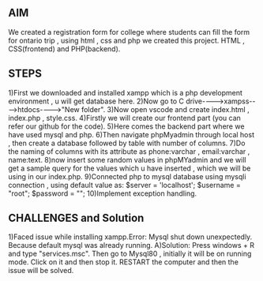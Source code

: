 ## AIM
We created a registration form for college where students can fill the form for ontario trip , using html , css and php we created this project. HTML , CSS(frontend) and PHP(backend).

## STEPS
1)First we downloaded and installed xampp which is a php development environment , u will get database here.
2)Now go to C drive---->xampss---->htdocs---->"New folder".
3)Now open vscode and create index.html , index.php , style.css.
4)Firstly we will create our frontend part (you can refer our github for the code).
5)Here comes the backend part where we have used mysql and php.
6)Then navigate phpMyadmin through local host , then create a database followed by table with number of columns.
7)Do the naming of columns with its attribute as phone:varchar , email:varchar , name:text.
8)now insert some random values in phpMYadmin and we will get a sample query for the values which u have inserted , which we will be using in our index.php.
9)Connected php to mysql database using mysqli connection , using default value as:
$server = 'localhost';
$username = "root";
$password = "";
10)Implement exception handling.

## CHALLENGES and Solution
1)Faced issue while installing xampp.Error: Mysql shut down unexpectedly. Because default mysql was already running. 
A)Solution: Press windows + R and type "services.msc". 
Then go to Mysql80 , initially it will be on running mode.
Click on it and then stop it.
RESTART the computer and then the issue will be solved.
